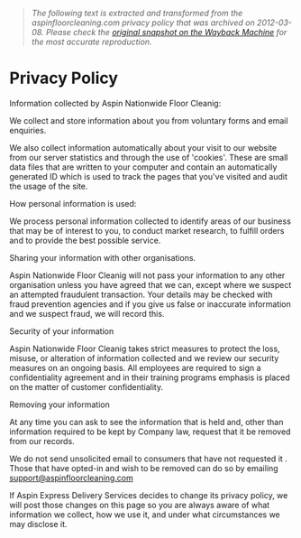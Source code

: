 > *The following text is extracted and transformed from the aspinfloorcleaning.com privacy policy that was archived on 2012-03-08. Please check the [original snapshot on the Wayback Machine](https://web.archive.org/web/20120308031614id_/http%3A//aspinfloorcleaning.com/index.php%3Foption%3Dcom_content%26view%3Darticle%26id%3D46%26Itemid%3D62) for the most accurate reproduction.*

# Privacy Policy

Information collected by Aspin Nationwide Floor Cleanig:

We collect and store information about you from voluntary forms and email enquiries.

We also collect information automatically about your visit to our website from our server statistics and through the use of 'cookies'. These are small data files that are written to your computer and contain an automatically generated ID which is used to track the pages that you've visited and audit the usage of the site.

How personal information is used:

We process personal information collected to identify areas of our business that may be of interest to you, to conduct market research, to fulfill orders and to provide the best possible service.

Sharing your information with other organisations.

Aspin Nationwide Floor Cleanig will not pass your information to any other organisation unless you have agreed that we can, except where we suspect an attempted fraudulent transaction. Your details may be checked with fraud prevention agencies and if you give us false or inaccurate information and we suspect fraud, we will record this.

Security of your information

Aspin Nationwide Floor Cleanig takes strict measures to protect the loss, misuse, or alteration of information collected and we review our security measures on an ongoing basis. All employees are required to sign a confidentiality agreement and in their training programs emphasis is placed on the matter of customer confidentiality.

Removing your information

At any time you can ask to see the information that is held and, other than information required to be kept by Company law, request that it be removed from our records.

We do not send unsolicited email to consumers that have not requested it . Those that have opted-in and wish to be removed can do so by emailing [support@aspinfloorcleaning.com](mailto:support@aspinfloorcleaning.com)

If Aspin Express Delivery Services decides to change its privacy policy, we will post those changes on this page so you are always aware of what information we collect, how we use it, and under what circumstances we may disclose it.
